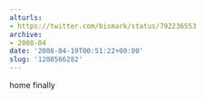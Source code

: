 ```yaml
---
alturls:
- https://twitter.com/bismark/status/792236553
archive:
- 2008-04
date: '2008-04-19T00:51:22+00:00'
slug: '1208566282'
---
```


home finally

